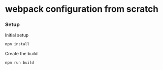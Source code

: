# webpack configuration from scratch

### Setup
Initial setup
```sh
npm install
```



Create the build
```sh
npm run build
```